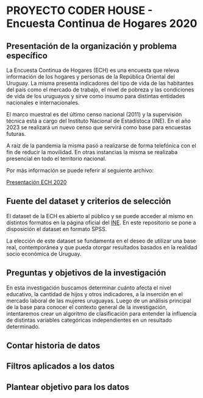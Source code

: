 # PROYECTO CODER HOUSE - Encuesta Continua de Hogares 2020
 
## Presentación de la organización y problema específico

La Encuesta Continua de Hogares (ECH) es una encuesta que releva información de los hogares y personas de la República Oriental del Uruguay. La misma presenta indicadores del tipo de vida de las habitantes del país como el mercado de trabajo, el nivel de pobreza y las condiciones de vida de los uruguayos y sirve como insumo para distintas entidades nacionales e internacionales.

El marco muestral es del último censo nacional (2011) y la supervisión técnica está a cargo del Instituto Nacional de Estadístoca (INE). En el año 2023 se realizará un nuevo censo que servirá como base para encuestas futuras.

A raíz de la pandemia la misma pasó a realizarse de forma telefónica con el fin de reducir la movilidad. En otras instancias la misma se realizaba presencial en todo el territorio nacional.

Por más información se puede referir al seguiente archivo:

[Presentación ECH 2020](https://rtc-cea.cepal.org/sites/default/files/2020-12/Presentaci%C3%B3n%20Uruguay.pdf)


## Fuente del dataset y criterios de selección

El dataset de la ECH es abierto al público y se puede acceder al mismo en distintos formatos en la página oficial del [INE](https://www.ine.gub.uy/encuesta-continua-de-hogares1). En este repositorio se pone a disposición el dataset en formato SPSS.

La elección de este dataset se fundamenta en el deseo de utilizar una base real, contemporánea y que pueda otorgar resultados basados en la realidad socio económica de Uruguay.

## Preguntas y objetivos de la investigación

En esta investigación buscamos determinar cuánto afecta el nivel educativo, la cantidad de hijos y otros indicadores, a la inserción en el mercado laboral de las mujeres uruguayas. Luego de un análisis principal de la base para conocer el contexto general de la investigación, intentaremos crear un algoritmo de clasificación para entender la influencia de distintas variables categóricas independientes en un resultado determinado.

## Contar historia de datos



## Filtros aplicados a los datos



## Plantear objetivo para los datos

